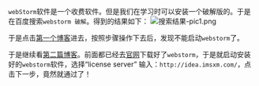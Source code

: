 `webStorm`软件是一个收费软件。但是我们在学习时可以安装一个破解版的。于是在百度搜索`webstorm 破解`。得到的结果如下：
![搜索结果-pic1.png](https://upload-images.jianshu.io/upload_images/843214-2234bf959ec13a18.png?imageMogr2/auto-orient/strip%7CimageView2/2/w/1240)

于是点击[第一个博客](http://www.cnblogs.com/gavin007/p/6379384.html)进去，按照步骤操作下去后，发现不能启动`webstorm`了。

于是继续看[第二篇博客](http://blog.csdn.net/it_talk/article/details/52448597)。前面都已经去[官网](http://www.jetbrains.com/webstorm/)下载好了`webstorm`，于是就启动安装好的`webstorm`软件，选择“license server” 输入：`http://idea.imsxm.com/`，点击下一步，竟然就通过了！
